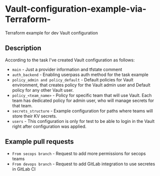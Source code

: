 # Vault-configuration-example-via-Terraform-
Terraform example for dev Vault configuration

## Description
According to the task I've created Vault configuration as follows:
* `main` - Just a provider information and tfstate comment
* `auth_backend` - Enabling userpass auth method for the task example
* `policy_admin and policy_default` - Default policies for Vault environment, that creates policy for the Vault admin user
and Default policy for any other Vault user.
* `policy_<team_name>` - Policy for specific team that will use Vault. Each team has dedicated policy for admin user, who will manage secrets for that team.
* `secrets_structure` - Example configuration for paths where teams will store their KV secrets.
* `users` - This configuration is only for test to be able to login in the Vault right after configuration was applied.

## Example pull requests
* `From secops branch` - Request to add more permissions for secops teams
* `From devops branch` - Request to add GitLab integration to use secretes in GitLab CI
